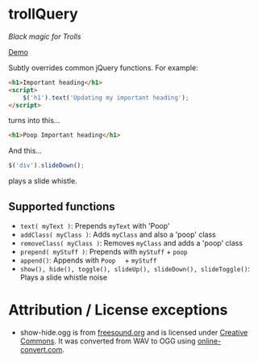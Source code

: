 # trollQuery

_Black magic for Trolls_

[Demo](http://trolljs.github.io/trollQuery/)

Subtly overrides common jQuery functions.
For example:

```html
<h1>Important heading</h1>
<script>
    $('h1').text('Updating my important heading');
</script>
```

turns into this...

```html
<h1>Poop Important heading</h1>
```

And this...

```js
$('div').slideDown();
```

plays a slide whistle.

## Supported functions

- `text( myText )`: Prepends `myText` with 'Poop'
- `addClass( myClass )`: Adds `myClass` and also a 'poop' class
- `removeClass( myClass )`: Removes `myClass` and adds a 'poop' class
- `prepend( myStuff )`: Prepends with `myStuff` + ` poop `
- `append()`: Appends with `Poop  ` + `myStuff`
- `show(), hide(), toggle(), slideUp(), slideDown(), slideToggle()`: Plays a slide whistle noise

# Attribution / License exceptions

- show-hide.ogg is from [freesound.org](https://www.freesound.org/people/joedeshon/sounds/79677/) and is licensed under [Creative Commons](http://creativecommons.org/licenses/by/3.0/). It was converted from WAV to OGG using [online-convert.com](http://www.online-convert.com/result/c8a68b8c70cf35519c2d61d5b61d3cac).
